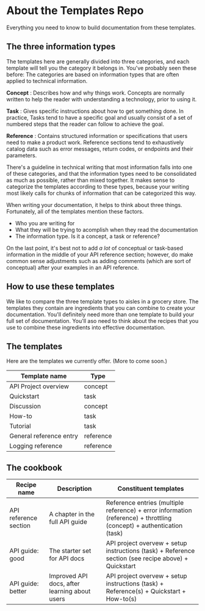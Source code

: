 # About the Templates Repo

Everything you need to know to build documentation from these templates. 

## The three information types
The templates here are generally divided into three categories, and each template will tell you the category it belongs in. You've probably seen these before: The categories are based on information types that are often applied to technical information.

**Concept**
: Describes how and why things work. Concepts are normally written to help the reader with understanding a technology, prior to using it. 

**Task**
: Gives specific instructions about how to get something done. In practice, Tasks tend to have a specific goal and usually consist of a set of numbered steps that the reader can follow to achieve the goal. 

**Reference**
: Contains structured information or specifications that users need to make a product work. Reference sections tend to exhaustively catalog data such as error messages, return codes, or endpoints and their parameters.

There's a guideline in technical writing that most information falls into one of these categories, and that the information types need to be consolidated as much as possible, rather than mixed together. It makes sense to categorize the templates according to these types, because your writing most likely calls for chunks of information that can be categorized this way.

When writing your documentation, it helps to think about three things. Fortunately, all of the templates mention these factors.

* Who you are writing for
* What they will be trying to acomplish when they read the documentation
* The information type. Is it a concept, a task or reference? 

On the last point, it's best not to add *a lot* of conceptual or task-based information in the middle of your API reference section; however, do make common sense adjustments such as adding comments (which are sort of conceptual) after your examples in an API reference.

## How to use these templates

We like to compare the three template types to aisles in a grocery store. The templates they contain are ingredients that you can combine to create your documentation. You'll definitely need more than one template to build your full set of documentation. You'll aso need to think about the recipes that you use to combine these ingredients into effective documentation. 

## The templates

Here are the templates we currently offer. (More to come soon.)

| Template name | Type |
| ---------------------- | ------- |
API Project overview | concept 
Quickstart | task
Discussion | concept
How-to | task
Tutorial | task
General reference entry | reference
Logging reference | reference

## The cookbook

| Recipe name | Description |Constituent templates |
| ------- | ------- | ----------------- |
| API reference section | A chapter in the full API guide | Reference entries (multiple reference) + error information (reference) + throttling (concept) + authentication (task) |
| API guide: good | The starter set for API docs | API project overvew + setup instructions (task) + Reference section (see recipe above) + Quickstart |
| API guide: better | Improved API docs, after learning about users | API project overvew + setup instructions (task) + Reference(s) + Quickstart + How-to(s) |



